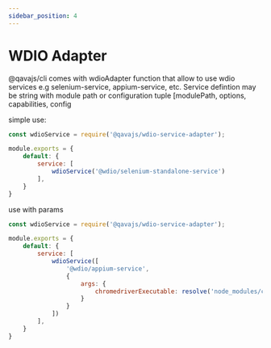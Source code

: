 ```yaml
---
sidebar_position: 4
---
```


# WDIO Adapter
@qavajs/cli comes with wdioAdapter function that allow to use wdio services e.g selenium-service, appium-service, etc.
Service defintion may be string with module path or configuration tuple [modulePath, options, capabilities, config

simple use:
```javascript
const wdioService = require('@qavajs/wdio-service-adapter');

module.exports = {
    default: {
        service: [
            wdioService('@wdio/selenium-standalone-service')
        ],
    }
}
```

use with params
```javascript
const wdioService = require('@qavajs/wdio-service-adapter');

module.exports = {
    default: {
        service: [
            wdioService([
                '@wdio/appium-service',
                {
                    args: {
                        chromedriverExecutable: resolve('node_modules/chromedriver/lib/chromedriver/chromedriver.exe')
                    }
                }
            ])
        ],
    }
}
```
